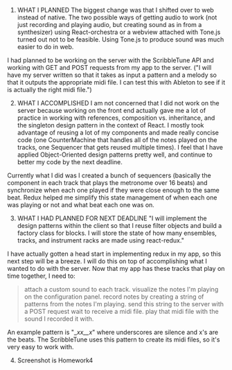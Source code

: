 1. WHAT I PLANNED
The biggest change was that I shifted over to web instead of native. The two possible ways of getting audio to work (not just recording and playing audio, but creating sound as in from a synthesizer) using React-orchestra or a webview attached with Tone.js turned out not to be feasible. Using Tone.js to produce sound was much easier to do in web.

I had planned to be working on the server with the ScribbleTune API and working with GET and POST requests from my app to the server. ("I will have my server written so that it takes as input a pattern and a melody so that it outputs the appropriate midi file. I can test this with Ableton to see if it is actually the right midi file.")

2. WHAT I ACCOMPLISHED
I am not concerned that I did not work on the server because working on the front end actually gave me a lot of practice in working with references, composition vs. inheritance, and the singleton design pattern in the context of React. I mostly took advantage of reusing a lot of my components and made really concise code (one CounterMachine that handles all of the notes played on the tracks, one Sequencer that gets reused multiple times). I feel that I have applied Object-Oriented design patterns pretty well, and continue to better my code by the next deadline.

Currently what I did was I created a bunch of sequencers (basically the component in each track that plays the metronome over 16 beats) and synchronize when each one played if they were close enough to the same beat. Redux helped me simplify this state management of when each one was playing or not and what beat each one was on.


3. WHAT I HAD PLANNED FOR NEXT DEADLINE
"I will implement the design patterns within the client so that I reuse filter objects and build a factory class for blocks. I will store the state of how many ensembles, tracks, and instrument racks are made using react-redux."

I have actually gotten a head start in implementing redux in my app, so this next step will be a breeze. I will do this on top of accomplishing what I wanted to do with the server. Now that my app has these tracks that play on time together, I need to:

>attach a custom sound to each track.
>visualize the notes I'm playing on the configuration panel.
>record notes by creating a string of patterns from the notes I'm playing.
>send this string to the server with a POST request
>wait to receive a midi file.
>play that midi file with the sound I recorded it with.

An example pattern is "__xx__x_" where underscores are silence and x's are the beats. The ScribbleTune uses this pattern to create its midi files, so it's very easy to work with.

4. Screenshot is Homework4